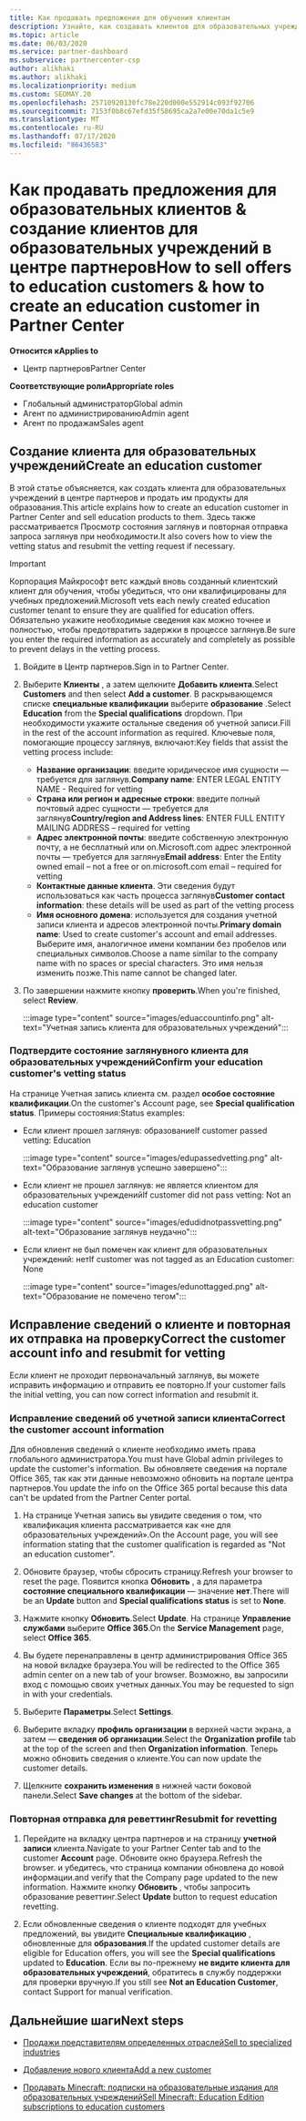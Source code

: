 ```yaml
---
title: Как продавать предложения для обучения клиентам
description: Узнайте, как создавать клиентов для образовательных учреждений и продавать предложения в центре партнеров.
ms.topic: article
ms.date: 06/03/2020
ms.service: partner-dashboard
ms.subservice: partnercenter-csp
author: alikhaki
ms.author: alikhaki
ms.localizationpriority: medium
ms.custom: SEOMAY.20
ms.openlocfilehash: 25710920130fc78e220d000e552914c093f92706
ms.sourcegitcommit: 7153f0b8c67efd35f58695ca2a7e00e70da1c5e9
ms.translationtype: MT
ms.contentlocale: ru-RU
ms.lasthandoff: 07/17/2020
ms.locfileid: "86436583"
---
```

# <a name="how-to-sell-offers-to-education-customers--how-to-create-an-education-customer-in-partner-center"></a><span data-ttu-id="591e0-103">Как продавать предложения для образовательных клиентов & создание клиентов для образовательных учреждений в центре партнеров</span><span class="sxs-lookup"><span data-stu-id="591e0-103">How to sell offers to education customers & how to create an education customer in Partner Center</span></span>

<span data-ttu-id="591e0-104">**Относится к**</span><span class="sxs-lookup"><span data-stu-id="591e0-104">**Applies to**</span></span>

- <span data-ttu-id="591e0-105">Центр партнеров</span><span class="sxs-lookup"><span data-stu-id="591e0-105">Partner Center</span></span>

<span data-ttu-id="591e0-106">**Соответствующие роли**</span><span class="sxs-lookup"><span data-stu-id="591e0-106">**Appropriate roles**</span></span>

- <span data-ttu-id="591e0-107">Глобальный администратор</span><span class="sxs-lookup"><span data-stu-id="591e0-107">Global admin</span></span>
- <span data-ttu-id="591e0-108">Агент по администрированию</span><span class="sxs-lookup"><span data-stu-id="591e0-108">Admin agent</span></span>
- <span data-ttu-id="591e0-109">Агент по продажам</span><span class="sxs-lookup"><span data-stu-id="591e0-109">Sales agent</span></span>

## <a name="create-an-education-customer"></a><span data-ttu-id="591e0-110">Создание клиента для образовательных учреждений</span><span class="sxs-lookup"><span data-stu-id="591e0-110">Create an education customer</span></span>

<span data-ttu-id="591e0-111">В этой статье объясняется, как создать клиента для образовательных учреждений в центре партнеров и продать им продукты для образования.</span><span class="sxs-lookup"><span data-stu-id="591e0-111">This article explains how to create an education customer in Partner Center and sell education products to them.</span></span> <span data-ttu-id="591e0-112">Здесь также рассматривается Просмотр состояния заглянув и повторная отправка запроса заглянув при необходимости.</span><span class="sxs-lookup"><span data-stu-id="591e0-112">It also covers how to view the vetting status and resubmit the vetting request if necessary.</span></span>

> [!IMPORTANT]
> <span data-ttu-id="591e0-113">Корпорация Майкрософт ветс каждый вновь созданный клиентский клиент для обучения, чтобы убедиться, что они квалифицированы для учебных предложений.</span><span class="sxs-lookup"><span data-stu-id="591e0-113">Microsoft vets each newly created education customer tenant to ensure they are qualified for education offers.</span></span>  <span data-ttu-id="591e0-114">Обязательно укажите необходимые сведения как можно точнее и полностью, чтобы предотвратить задержки в процессе заглянув.</span><span class="sxs-lookup"><span data-stu-id="591e0-114">Be sure you enter the required information as accurately and completely as possible to prevent delays in the vetting process.</span></span>

1. <span data-ttu-id="591e0-115">Войдите в Центр партнеров.</span><span class="sxs-lookup"><span data-stu-id="591e0-115">Sign in to Partner Center.</span></span>

2. <span data-ttu-id="591e0-116">Выберите **Клиенты** , а затем щелкните **Добавить клиента**.</span><span class="sxs-lookup"><span data-stu-id="591e0-116">Select **Customers** and then select **Add a customer**.</span></span> <span data-ttu-id="591e0-117">В раскрывающемся списке **специальные квалификации** выберите **образование** .</span><span class="sxs-lookup"><span data-stu-id="591e0-117">Select **Education** from the **Special qualifications** dropdown.</span></span>  <span data-ttu-id="591e0-118">При необходимости укажите остальные сведения об учетной записи.</span><span class="sxs-lookup"><span data-stu-id="591e0-118">Fill in the rest of the account information as required.</span></span>  <span data-ttu-id="591e0-119">Ключевые поля, помогающие процессу заглянув, включают:</span><span class="sxs-lookup"><span data-stu-id="591e0-119">Key fields that assist the vetting process include:</span></span>

   - <span data-ttu-id="591e0-120">**Название организации**: введите юридическое имя сущности — требуется для заглянув.</span><span class="sxs-lookup"><span data-stu-id="591e0-120">**Company name**: ENTER LEGAL ENTITY NAME - Required for vetting</span></span>
   - <span data-ttu-id="591e0-121">**Страна или регион и адресные строки**: введите полный почтовый адрес сущности — требуется для заглянув</span><span class="sxs-lookup"><span data-stu-id="591e0-121">**Country/region and Address lines**: ENTER FULL ENTITY MAILING ADDRESS – required for vetting</span></span>
   - <span data-ttu-id="591e0-122">**Адрес электронной почты**: введите собственную электронную почту, а не бесплатный или on.Microsoft.com адрес электронной почты — требуется для заглянув</span><span class="sxs-lookup"><span data-stu-id="591e0-122">**Email address**:  Enter the Entity owned email – not a free or on.microsoft.com email – required for vetting</span></span>
   - <span data-ttu-id="591e0-123">**Контактные данные клиента**. Эти сведения будут использоваться как часть процесса заглянув</span><span class="sxs-lookup"><span data-stu-id="591e0-123">**Customer contact information**: these details will be used as part of the vetting process</span></span>
   - <span data-ttu-id="591e0-124">**Имя основного домена**: используется для создания учетной записи клиента и адресов электронной почты.</span><span class="sxs-lookup"><span data-stu-id="591e0-124">**Primary domain name**:  Used to create customer's account and email addresses.</span></span>  <span data-ttu-id="591e0-125">Выберите имя, аналогичное имени компании без пробелов или специальных символов.</span><span class="sxs-lookup"><span data-stu-id="591e0-125">Choose a name similar to the company name with no spaces or special characters.</span></span>  <span data-ttu-id="591e0-126">Это имя нельзя изменить позже.</span><span class="sxs-lookup"><span data-stu-id="591e0-126">This name cannot be changed later.</span></span>

3. <span data-ttu-id="591e0-127">По завершении нажмите кнопку **проверить**.</span><span class="sxs-lookup"><span data-stu-id="591e0-127">When you're finished, select **Review**.</span></span>

   :::image type="content" source="images/eduaccountinfo.png" alt-text="Учетная запись клиента для образовательных учреждений":::

### <a name="confirm-your-education-customers-vetting-status"></a><span data-ttu-id="591e0-129">Подтвердите состояние заглянувного клиента для образовательных учреждений</span><span class="sxs-lookup"><span data-stu-id="591e0-129">Confirm your education customer's vetting status</span></span>

<span data-ttu-id="591e0-130">На странице Учетная запись клиента см. раздел **особое состояние квалификации**.</span><span class="sxs-lookup"><span data-stu-id="591e0-130">On the customer's Account page, see **Special qualification status**.</span></span>
<span data-ttu-id="591e0-131">Примеры состояния:</span><span class="sxs-lookup"><span data-stu-id="591e0-131">Status examples:</span></span>

- <span data-ttu-id="591e0-132">Если клиент прошел заглянув: образование</span><span class="sxs-lookup"><span data-stu-id="591e0-132">If customer passed vetting:  Education</span></span>

   :::image type="content" source="images/edupassedvetting.png" alt-text="Образование заглянув успешно завершено":::

- <span data-ttu-id="591e0-134">Если клиент не прошел заглянув: не является клиентом для образовательных учреждений</span><span class="sxs-lookup"><span data-stu-id="591e0-134">If customer did not pass vetting:  Not an education customer</span></span>

   :::image type="content" source="images/edudidnotpassvetting.png" alt-text="Образование заглянув неудачно":::

- <span data-ttu-id="591e0-136">Если клиент не был помечен как клиент для образовательных учреждений: нет</span><span class="sxs-lookup"><span data-stu-id="591e0-136">If customer was not tagged as an Education customer:  None</span></span>

   :::image type="content" source="images/edunottagged.png" alt-text="Образование не помечено тегом":::

## <a name="correct-the-customer-account-info-and-resubmit-for-vetting"></a><span data-ttu-id="591e0-138">Исправление сведений о клиенте и повторная их отправка на проверку</span><span class="sxs-lookup"><span data-stu-id="591e0-138">Correct the customer account info and resubmit for vetting</span></span>  

<span data-ttu-id="591e0-139">Если клиент не проходит первоначальный заглянув, вы можете исправить информацию и отправить ее повторно.</span><span class="sxs-lookup"><span data-stu-id="591e0-139">If your customer fails the initial vetting, you can now correct information and resubmit it.</span></span>

### <a name="correct-the-customer-account-information"></a><span data-ttu-id="591e0-140">Исправление сведений об учетной записи клиента</span><span class="sxs-lookup"><span data-stu-id="591e0-140">Correct the customer account information</span></span>

<span data-ttu-id="591e0-141">Для обновления сведений о клиенте необходимо иметь права глобального администратора.</span><span class="sxs-lookup"><span data-stu-id="591e0-141">You must have Global admin privileges to update the customer's information.</span></span> <span data-ttu-id="591e0-142">Вы обновляете сведения на портале Office 365, так как эти данные невозможно обновить на портале центра партнеров.</span><span class="sxs-lookup"><span data-stu-id="591e0-142">You update the info on the Office 365 portal because this data can't be updated from the Partner Center portal.</span></span>

1. <span data-ttu-id="591e0-143">На странице Учетная запись вы увидите сведения о том, что квалификация клиента рассматривается как «не для образовательных учреждений».</span><span class="sxs-lookup"><span data-stu-id="591e0-143">On the Account page, you will see information stating that the customer qualification is regarded as "Not an education customer".</span></span>

2. <span data-ttu-id="591e0-144">Обновите браузер, чтобы сбросить страницу.</span><span class="sxs-lookup"><span data-stu-id="591e0-144">Refresh your browser to reset the page.</span></span> <span data-ttu-id="591e0-145">Появится кнопка **Обновить** , а для параметра **состояние специального квалификации** — значение **нет**.</span><span class="sxs-lookup"><span data-stu-id="591e0-145">There will be an **Update** button and **Special qualifications status** is set to **None**.</span></span>

3. <span data-ttu-id="591e0-146">Нажмите кнопку **Обновить**.</span><span class="sxs-lookup"><span data-stu-id="591e0-146">Select **Update**.</span></span> <span data-ttu-id="591e0-147">На странице **Управление службами** выберите **Office 365**.</span><span class="sxs-lookup"><span data-stu-id="591e0-147">On the **Service Management** page, select **Office 365**.</span></span>

4. <span data-ttu-id="591e0-148">Вы будете перенаправлены в центр администрирования Office 365 на новой вкладке браузера.</span><span class="sxs-lookup"><span data-stu-id="591e0-148">You will be redirected to the Office 365 admin center on a new tab of your browser.</span></span> <span data-ttu-id="591e0-149">Возможно, вы запросили вход с помощью своих учетных данных.</span><span class="sxs-lookup"><span data-stu-id="591e0-149">You may be requested to sign in with your credentials.</span></span>

5. <span data-ttu-id="591e0-150">Выберите **Параметры**.</span><span class="sxs-lookup"><span data-stu-id="591e0-150">Select **Settings**.</span></span>

6. <span data-ttu-id="591e0-151">Выберите вкладку **профиль организации** в верхней части экрана, а затем — **сведения об организации**.</span><span class="sxs-lookup"><span data-stu-id="591e0-151">Select the **Organization profile** tab at the top of the screen and then **Organization information**.</span></span> <span data-ttu-id="591e0-152">Теперь можно обновить сведения о клиенте.</span><span class="sxs-lookup"><span data-stu-id="591e0-152">You can now update the customer details.</span></span>

7. <span data-ttu-id="591e0-153">Щелкните **сохранить изменения** в нижней части боковой панели.</span><span class="sxs-lookup"><span data-stu-id="591e0-153">Select **Save changes** at the bottom of the sidebar.</span></span>  

### <a name="resubmit-for-revetting"></a><span data-ttu-id="591e0-154">Повторная отправка для реветтинг</span><span class="sxs-lookup"><span data-stu-id="591e0-154">Resubmit for revetting</span></span>

1. <span data-ttu-id="591e0-155">Перейдите на вкладку центра партнеров и на страницу **учетной записи** клиента.</span><span class="sxs-lookup"><span data-stu-id="591e0-155">Navigate to your Partner Center tab and to the customer **Account** page.</span></span> <span data-ttu-id="591e0-156">Обновите окно браузера.</span><span class="sxs-lookup"><span data-stu-id="591e0-156">Refresh the browser.</span></span> <span data-ttu-id="591e0-157">и убедитесь, что страница компании обновлена до новой информации.</span><span class="sxs-lookup"><span data-stu-id="591e0-157">and verify that the Company page updated to the new information.</span></span> <span data-ttu-id="591e0-158">Нажмите кнопку **Обновить** , чтобы запросить образование реветтинг.</span><span class="sxs-lookup"><span data-stu-id="591e0-158">Select **Update** button to request education revetting.</span></span>

2. <span data-ttu-id="591e0-159">Если обновленные сведения о клиенте подходят для учебных предложений, вы увидите **Специальные квалификацию** , обновленные для **образования**.</span><span class="sxs-lookup"><span data-stu-id="591e0-159">If the updated customer details are eligible for Education offers, you will see the **Special qualifications** updated to **Education**.</span></span> <span data-ttu-id="591e0-160">Если вы по-прежнему **не видите клиента для образовательных учреждений**, обратитесь в службу поддержки для проверки вручную.</span><span class="sxs-lookup"><span data-stu-id="591e0-160">If you still see **Not an Education Customer**, contact Support for manual verification.</span></span>

## <a name="next-steps"></a><span data-ttu-id="591e0-161">Дальнейшие шаги</span><span class="sxs-lookup"><span data-stu-id="591e0-161">Next steps</span></span>

- [<span data-ttu-id="591e0-162">Продажи представителям определенных отраслей</span><span class="sxs-lookup"><span data-stu-id="591e0-162">Sell to specialized industries</span></span>](get-special-pricing-for-offers.md)

- [<span data-ttu-id="591e0-163">Добавление нового клиента</span><span class="sxs-lookup"><span data-stu-id="591e0-163">Add a new customer</span></span>](add-a-new-customer.md)

- [<span data-ttu-id="591e0-164">Продавать Minecraft: подписки на образовательные издания для образовательных учреждений</span><span class="sxs-lookup"><span data-stu-id="591e0-164">Sell Minecraft: Education Edition subscriptions to education customers</span></span>](minecraft-subscriptions.md)
